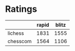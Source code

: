 # Ratings

|          | rapid | blitz |
|----------|-------|-------|
| lichess  | 1831 | 1555 |
| chesscom | 1564 | 1106 |
